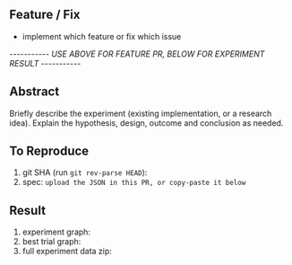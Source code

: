 ## Feature / Fix
- implement which feature or fix which issue


*----------- USE ABOVE FOR FEATURE PR, BELOW FOR EXPERIMENT RESULT -----------*


## Abstract
Briefly describe the experiment (existing implementation, or a research idea). Explain the hypothesis, design, outcome and conclusion as needed.

## To Reproduce
1. git SHA (run `git rev-parse HEAD`):
2. spec: `upload the JSON in this PR, or copy-paste it below`

## Result
1. experiment graph:
2. best trial graph:
3. full experiment data zip:
